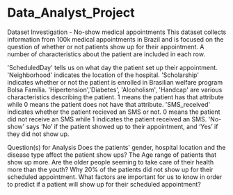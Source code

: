 # Data_Analyst_Project
Dataset Investigation - No-show medical appointments
This dataset collects information from 100k medical appointments in Brazil and is focused on the question of whether or not patients show up for their appointment. A number of characteristics about the patient are included in each row.

'ScheduledDay' tells us on what day the patient set up their appointment.
'Neighborhood' indicates the location of the hospital.
'Scholarship' indicates whether or not the patient is enrolled in Brasilian welfare program Bolsa Família.
'Hipertension','Diabetes', 'Alcoholism', 'Handcap' are various characteristics describing the patient. 1 means the patient has that attribute while 0 means the patient does not have that attribute.
'SMS_received' indicates whether the patient recieved an SMS or not. 0 means the patient did not receive an SMS while 1 indicates the patient received an SMS.
'No-show' says ‘No’ if the patient showed up to their appointment, and ‘Yes’ if they did not show up.

Question(s) for Analysis
Does the patients' gender, hospital location and the disease type affect the patient show ups?
The Age range of patients that show up more. Are the older people seeming to take care of their health more than the youth?
Why 20% of the patients did not show up for their scheduled appointment.
What factors are important for us to know in order to predict if a patient will show up for their scheduled appointment?
